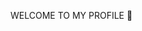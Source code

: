 WELCOME TO MY PROFILE 👋

<!--
**MQmari2024/MQmari2024** is a ✨ _special_ ✨ repository because its `README.md` (this file) appears on your GitHub profile.

☆My name is Mariana Lemos
☆I'm studying at Alura
☆I'm developing in the JavaScript language
☆I use this space to organize and share my developed projects

